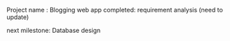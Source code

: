 Project name : Blogging web app
completed: requirement analysis (need to update)

next milestone: Database design
